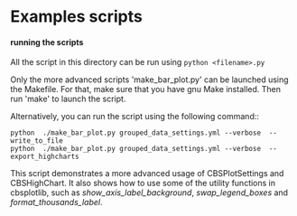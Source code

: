 # Examples scripts

#### running the scripts

All the script in this directory can be run using `python <filename>.py`

Only the more advanced scripts 'make_bar_plot.py'  can be launched using the Makefile.
For that, make sure that you have gnu Make installed. Then run 'make' to launch the script.

Alternatively, you can run the script using the following command::

    python  ./make_bar_plot.py grouped_data_settings.yml --verbose  --write_to_file
    python  ./make_bar_plot.py grouped_data_settings.yml --verbose  --export_highcharts


This script demonstrates a more advanced usage of CBSPlotSettings and CBSHighChart. 
It also shows how to use some of the utility functions in cbsplotlib, such as 
*show_axis_label_background*, *swap_legend_boxes* and *format_thousands_label*.